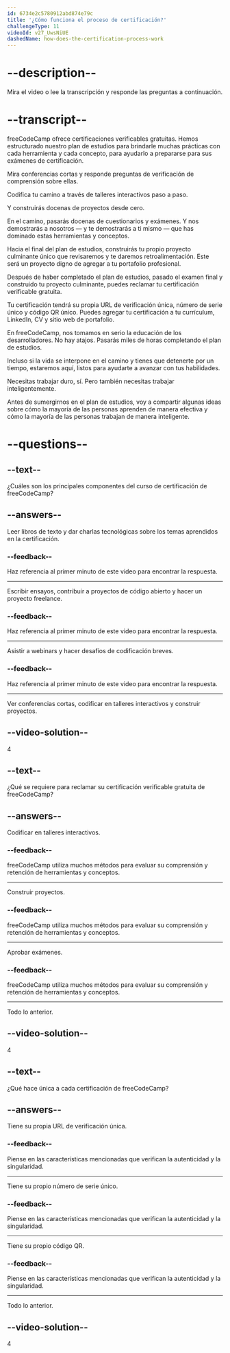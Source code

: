 ```yaml
---
id: 6734e2c5780912abd874e79c
title: '¿Cómo funciona el proceso de certificación?'
challengeType: 11
videoId: v27_UwsNiUE
dashedName: how-does-the-certification-process-work
---
```


# --description--

Mira el video o lee la transcripción y responde las preguntas a continuación.

# --transcript--

freeCodeCamp ofrece certificaciones verificables gratuitas. Hemos estructurado nuestro plan de estudios para brindarle muchas prácticas con cada herramienta y cada concepto, para ayudarlo a prepararse para sus exámenes de certificación.

Mira conferencias cortas y responde preguntas de verificación de comprensión sobre ellas.

Codifica tu camino a través de talleres interactivos paso a paso.

Y construirás docenas de proyectos desde cero.

En el camino, pasarás docenas de cuestionarios y exámenes. Y nos demostrarás a nosotros — y te demostrarás a ti mismo — que has dominado estas herramientas y conceptos.

Hacia el final del plan de estudios, construirás tu propio proyecto culminante único que revisaremos y te daremos retroalimentación. Este será un proyecto digno de agregar a tu portafolio profesional.

Después de haber completado el plan de estudios, pasado el examen final y construido tu proyecto culminante, puedes reclamar tu certificación verificable gratuita.

Tu certificación tendrá su propia URL de verificación única, número de serie único y código QR único. Puedes agregar tu certificación a tu currículum, LinkedIn, CV y sitio web de portafolio.

En freeCodeCamp, nos tomamos en serio la educación de los desarrolladores. No hay atajos. Pasarás miles de horas completando el plan de estudios.

Incluso si la vida se interpone en el camino y tienes que detenerte por un tiempo, estaremos aquí, listos para ayudarte a avanzar con tus habilidades.

Necesitas trabajar duro, sí. Pero también necesitas trabajar inteligentemente.

Antes de sumergirnos en el plan de estudios, voy a compartir algunas ideas sobre cómo la mayoría de las personas aprenden de manera efectiva y cómo la mayoría de las personas trabajan de manera inteligente.

# --questions--

## --text--

¿Cuáles son los principales componentes del curso de certificación de freeCodeCamp?

## --answers--

Leer libros de texto y dar charlas tecnológicas sobre los temas aprendidos en la certificación.

### --feedback--

Haz referencia al primer minuto de este video para encontrar la respuesta.

---

Escribir ensayos, contribuir a proyectos de código abierto y hacer un proyecto freelance.

### --feedback--

Haz referencia al primer minuto de este video para encontrar la respuesta.

---

Asistir a webinars y hacer desafíos de codificación breves.

### --feedback--

Haz referencia al primer minuto de este video para encontrar la respuesta.

---

Ver conferencias cortas, codificar en talleres interactivos y construir proyectos.

## --video-solution--

4

## --text--

¿Qué se requiere para reclamar su certificación verificable gratuita de freeCodeCamp?

## --answers--

Codificar en talleres interactivos.

### --feedback--

freeCodeCamp utiliza muchos métodos para evaluar su comprensión y retención de herramientas y conceptos.

---

Construir proyectos.

### --feedback--

freeCodeCamp utiliza muchos métodos para evaluar su comprensión y retención de herramientas y conceptos.

---

Aprobar exámenes.

### --feedback--

freeCodeCamp utiliza muchos métodos para evaluar su comprensión y retención de herramientas y conceptos.

---

Todo lo anterior.

## --video-solution--

4

## --text--

¿Qué hace única a cada certificación de freeCodeCamp?

## --answers--

Tiene su propia URL de verificación única.

### --feedback--

Piense en las características mencionadas que verifican la autenticidad y la singularidad.

---

Tiene su propio número de serie único.

### --feedback--

Piense en las características mencionadas que verifican la autenticidad y la singularidad.

---

Tiene su propio código QR.

### --feedback--

Piense en las características mencionadas que verifican la autenticidad y la singularidad.

---

Todo lo anterior.

## --video-solution--

4
